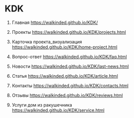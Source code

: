 # KDK

1. Главная https://walkinded.github.io/KDK/

2. Проекты https://walkinded.github.io/KDK/projects.html

3. Карточка проекта_визуализация https://walkinded.github.io/KDK/home-project.html

4. Вопрос-ответ https://walkinded.github.io/KDK/faq.html

5. Новости https://walkinded.github.io/KDK/last-news.html

6. Статья https://walkinded.github.io/KDK/article.html

7. Контакты https://walkinded.github.io/KDK/contacts.html

8. Отзывы https://walkinded.github.io/KDK/reviews.html

9. Услуги дом из ракушечника https://walkinded.github.io/KDK/service.html